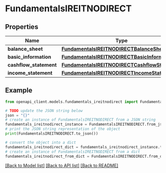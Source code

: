 # FundamentalsIREITNODIRECT


## Properties

Name | Type | Description | Notes
------------ | ------------- | ------------- | -------------
**balance_sheet** | [**FundamentalsIREITNODIRECTBalanceSheet**](FundamentalsIREITNODIRECTBalanceSheet.md) |  | [optional] 
**basic_information** | [**FundamentalsIREITNODIRECTBasicInformation**](FundamentalsIREITNODIRECTBasicInformation.md) |  | [optional] 
**cashflow_statement** | [**FundamentalsIREITNODIRECTCashflowStatement**](FundamentalsIREITNODIRECTCashflowStatement.md) |  | [optional] 
**income_statement** | [**FundamentalsIREITNODIRECTIncomeStatement**](FundamentalsIREITNODIRECTIncomeStatement.md) |  | [optional] 

## Example

```python
from openapi_client.models.fundamentals_ireitnodirect import FundamentalsIREITNODIRECT

# TODO update the JSON string below
json = "{}"
# create an instance of FundamentalsIREITNODIRECT from a JSON string
fundamentals_ireitnodirect_instance = FundamentalsIREITNODIRECT.from_json(json)
# print the JSON string representation of the object
print(FundamentalsIREITNODIRECT.to_json())

# convert the object into a dict
fundamentals_ireitnodirect_dict = fundamentals_ireitnodirect_instance.to_dict()
# create an instance of FundamentalsIREITNODIRECT from a dict
fundamentals_ireitnodirect_from_dict = FundamentalsIREITNODIRECT.from_dict(fundamentals_ireitnodirect_dict)
```
[[Back to Model list]](../README.md#documentation-for-models) [[Back to API list]](../README.md#documentation-for-api-endpoints) [[Back to README]](../README.md)


